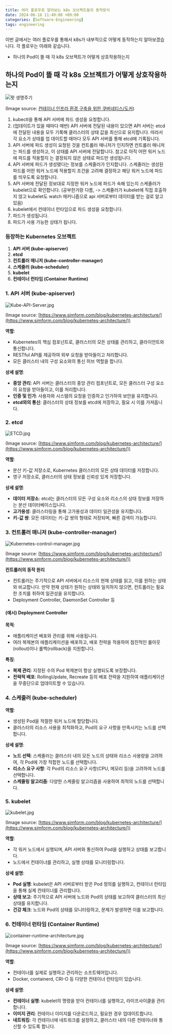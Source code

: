 ```yaml
---
title: 여러 플로우로 알아보는 k8s 오브젝트들의 동작방식
date: 2024-06-16 11:49:08 +09:00
categories: [Software-Engineering]
tags: engineering
---
```


이번 글에서는 여러 플로우를 통해서 k8s가 내부적으로 어떻게 동작하는지 알아보겠습니다. 각 플로우는 아래와 같습니다. 

- 하나의 Pod이 뜰 때 각 k8s 오브젝트가 어떻게 상호작용하는지

## 하나의 Pod이 뜰 때 각 k8s 오브젝트가 어떻게 상호작용하는지

![팟 생명주기](/assets/img/파드의%20생명주기.jpeg)

(Image source: [컨테이너 인프라 환경 구축을 위한 쿠버네티스/도커](https://product.kyobobook.co.kr/detail/S000001834629))

1. kubectl을 통해 API 서버에 파드 생성을 요청합니다.
2. (업데이트가 있을 때마다 매번) API 서버에 전달된 내용이 있으면 API 서버는 etcd에 전달된
   내용을 모두 기록해 클러스터의 상태 값을 최신으로 유지합니다. 따라서 각 요소가 상태를 업
   데이트할 때마다 모두 API 서버를 통해 etcd에 기록됩니다.
3. API 서버에 파드 생성이 요청된 것을 컨트롤러 매니저가 인지하면 컨트롤러 매니저는 파드를
   생성하고, 이 상태를 API 서버에 전달합니다. 참고로 아직 어떤 워커 노드에 파드를 적용할지
   는 결정되지 않은 상태로 파드만 생성됩니다.
4. API 서버에 파드가 생성됐다는 정보를 스케줄러가 인지합니다. 스케줄러는 생성된 파드를 어떤
   워커 노드에 적용할지 조건을 고려해 결정하고 해당 워커 노드에 파드를 띄우도록 요청합니다.
5. API 서버에 전달된 정보대로 지정한 워커 노드에 파드가 속해 있는지 스케줄러가 kubelet으로 확인합니다. (공부한거랑 다름, -> 스케쥴러가 kubelet에 직접 호출하지 않고 kubelet도 watch 매커니즘으로 api 서버로부터 데이터를 받는 걸로 알고 있음)
7. kubelet에서 컨테이너 런타임으로 파드 생성을 요청합니다.
8. 파드가 생성됩니다.
9. 파드가 사용 가능한 상태가 됩니다.

### 등장하는 Kubernetes 오브젝트

1. **API 서버 (kube-apiserver)**
2. **etcd**
3. **컨트롤러 매니저 (kube-controller-manager)**
4. **스케줄러 (kube-scheduler)**
5. **kubelet**
6. **컨테이너 런타임 (Container Runtime)**

### 1. **API 서버 (kube-apiserver)**

![Kube-API-Server.jpg](/assets/img/Kube-API-Server.jpg)

(Image source: [https://www.simform.com/blog/kubernetes-architecture/](https://www.simform.com/blog/kubernetes-architecture/))

**역할**:
- Kubernetes의 핵심 컴포넌트로, 클러스터의 모든 상태를 관리하고, 클라이언트와 통신합니다.
- RESTful API를 제공하여 외부 요청을 받아들이고 처리합니다.
- 모든 클러스터 내의 구성 요소와의 통신 허브 역할을 합니다.

**상세 설명**:
- **중앙 관리**: API 서버는 클러스터의 중앙 관리 컴포넌트로, 모든 클러스터 구성 요소의 요청을 받아들이고, 이를 처리합니다.
- **인증 및 인가**: 사용자와 시스템의 요청을 인증하고 인가하여 보안을 유지합니다.
- **etcd와의 통신**: 클러스터의 상태 정보를 etcd에 저장하고, 필요 시 이를 가져옵니다.

### 2. **etcd**

![ETCD.jpg](/assets/img/ETCD.jpg)

(Image source: [https://www.simform.com/blog/kubernetes-architecture/](https://www.simform.com/blog/kubernetes-architecture/))

**역할**:
- 분산 키-값 저장소로, Kubernetes 클러스터의 모든 상태 데이터를 저장합니다.
- 영구 저장소로, 클러스터의 상태 정보를 신뢰성 있게 저장합니다.

**상세 설명**:
- **데이터 저장소**: etcd는 클러스터의 모든 구성 요소와 리소스의 상태 정보를 저장하는 분산 데이터베이스입니다.
- **고가용성**: 클러스터링을 통해 고가용성과 데이터 일관성을 유지합니다.
- **키-값 쌍**: 모든 데이터는 키-값 쌍의 형태로 저장되며, 빠른 검색이 가능합니다.

### 3. **컨트롤러 매니저 (kube-controller-manager)**

![Kubernetes-control-manager.jpg](/assets/img/Kubernetes-control-manager.jpg)

(Image source: [https://www.simform.com/blog/kubernetes-architecture/](https://www.simform.com/blog/kubernetes-architecture/))

**컨트롤러의 동작 원리**
- 컨트롤러는 주기적으로 API 서버에서 리소스의 현재 상태를 읽고, 이를 원하는 상태와 비교합니다. 만약 현재 상태가 원하는 상태와 일치하지 않으면, 컨트롤러는 필요한 조치를 취하여 일관성을 유지합니다.
- Deployment Controller, DaemonSet Controller 등

#### (예시) Deployment Controller

**목적**:
- 애플리케이션 배포와 관리를 위해 사용됩니다.
- 여러 복제본의 애플리케이션을 배포하고, 배포 전략을 적용하여 점진적인 롤아웃(rollout)이나 롤백(rollback)을 지원합니다.

**특징**:
- **복제 관리**: 지정된 수의 Pod 복제본이 항상 실행되도록 보장합니다.
- **전략적 배포**: RollingUpdate, Recreate 등의 배포 전략을 지원하여 애플리케이션을 무중단으로 업데이트할 수 있습니다.

### 4. **스케줄러 (kube-scheduler)**

**역할**:
- 생성된 Pod을 적절한 워커 노드에 할당합니다.
- 클러스터의 리소스 사용을 최적화하고, Pod의 요구 사항을 만족시키는 노드를 선택합니다.

**상세 설명**:
- **노드 선택**: 스케줄러는 클러스터 내의 모든 노드의 상태와 리소스 사용량을 고려하여, 각 Pod에 가장 적합한 노드를 선택합니다.
- **리소스 요구 사항**: 각 Pod의 리소스 요구 사항(CPU, 메모리 등)을 고려하여 노드를 선택합니다.
- **스케줄링 알고리즘**: 다양한 스케줄링 알고리즘을 사용하여 최적의 노드를 선택합니다.

### 5. **kubelet**

![kubelet.jpg](/assets/img/kubelet.jpg)

(Image source: [https://www.simform.com/blog/kubernetes-architecture/](https://www.simform.com/blog/kubernetes-architecture/))

**역할**:
- 각 워커 노드에서 실행되며, API 서버와 통신하여 Pod을 실행하고 상태를 보고합니다.
- 노드에서 컨테이너를 관리하고, 실행 상태를 모니터링합니다.

**상세 설명**:
- **Pod 실행**: kubelet은 API 서버로부터 받은 Pod 정의를 실행하고, 컨테이너 런타임을 통해 실제 컨테이너를 관리합니다.
- **상태 보고**: 주기적으로 API 서버에 노드와 Pod의 상태를 보고하여 클러스터의 최신 상태를 유지합니다.
- **건강 체크**: 노드와 Pod의 상태를 모니터링하고, 문제가 발생하면 이를 보고합니다.

### 6. **컨테이너 런타임 (Container Runtime)**

![container-runtime-architecture.jpg](/assets/img/container-runtime-architecture.jpg)

(Image source: [https://www.simform.com/blog/kubernetes-architecture/](https://www.simform.com/blog/kubernetes-architecture/))

**역할**:
- 컨테이너를 실제로 실행하고 관리하는 소프트웨어입니다.
- Docker, containerd, CRI-O 등 다양한 컨테이너 런타임이 있습니다.

**상세 설명**:
- **컨테이너 실행**: kubelet의 명령을 받아 컨테이너를 실행하고, 라이프사이클을 관리합니다.
- **이미지 관리**: 컨테이너 이미지를 다운로드하고, 필요한 경우 업데이트합니다.
- **네트워킹**: 각 컨테이너에 네트워크를 설정하고, 클러스터 내의 다른 컨테이너와 통신할 수 있도록 합니다.
